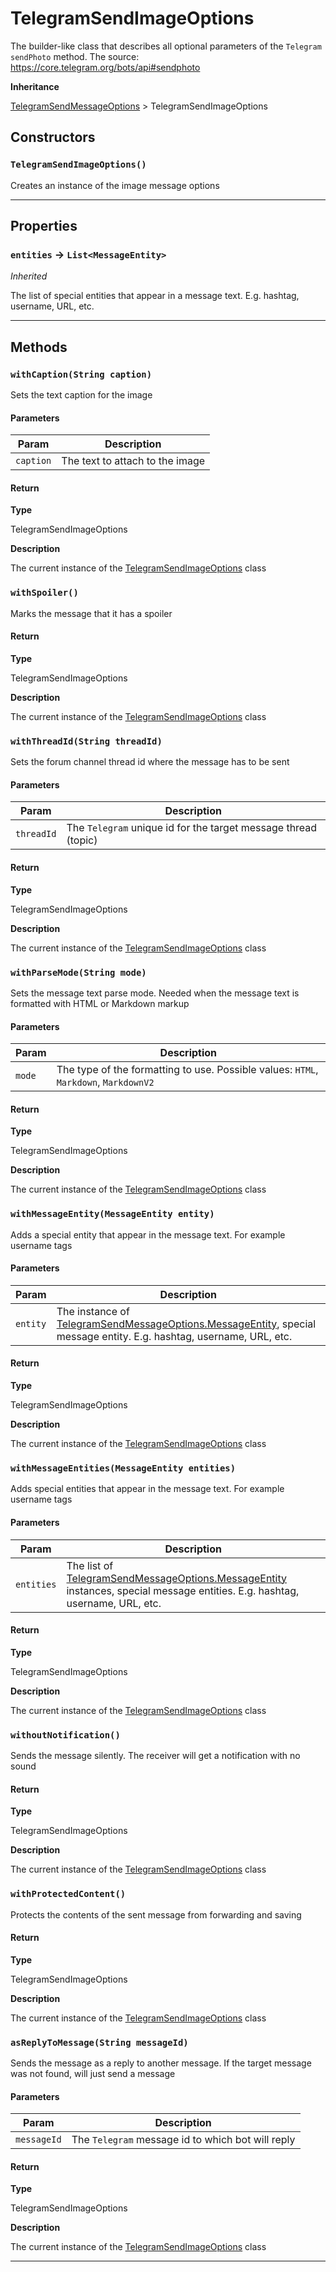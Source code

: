 # TelegramSendImageOptions

The builder-like class that describes all optional parameters of the `Telegram` `sendPhoto` method. The source: https://core.telegram.org/bots/api#sendphoto

**Inheritance**

[TelegramSendMessageOptions](/types/Classes/TelegramSendMessageOptions.md)
&gt;
TelegramSendImageOptions

## Constructors

### `TelegramSendImageOptions()`

Creates an instance of the image message options

---

## Properties

### `entities` → `List<MessageEntity>`

_Inherited_

The list of special entities that appear in a message text. E.g. hashtag, username, URL, etc.

---

## Methods

### `withCaption(String caption)`

Sets the text caption for the image

#### Parameters

| Param     | Description                     |
| --------- | ------------------------------- |
| `caption` | The text to attach to the image |

#### Return

**Type**

TelegramSendImageOptions

**Description**

The current instance of the [TelegramSendImageOptions](/types/Classes/TelegramSendImageOptions.md) class

### `withSpoiler()`

Marks the message that it has a spoiler

#### Return

**Type**

TelegramSendImageOptions

**Description**

The current instance of the [TelegramSendImageOptions](/types/Classes/TelegramSendImageOptions.md) class

### `withThreadId(String threadId)`

Sets the forum channel thread id where the message has to be sent

#### Parameters

| Param      | Description                                                    |
| ---------- | -------------------------------------------------------------- |
| `threadId` | The `Telegram` unique id for the target message thread (topic) |

#### Return

**Type**

TelegramSendImageOptions

**Description**

The current instance of the [TelegramSendImageOptions](/types/Classes/TelegramSendImageOptions.md) class

### `withParseMode(String mode)`

Sets the message text parse mode. Needed when the message text is formatted with HTML or Markdown markup

#### Parameters

| Param  | Description                                                                          |
| ------ | ------------------------------------------------------------------------------------ |
| `mode` | The type of the formatting to use. Possible values: `HTML`, `Markdown`, `MarkdownV2` |

#### Return

**Type**

TelegramSendImageOptions

**Description**

The current instance of the [TelegramSendImageOptions](/types/Classes/TelegramSendImageOptions.md) class

### `withMessageEntity(MessageEntity entity)`

Adds a special entity that appear in the message text. For example username tags

#### Parameters

| Param    | Description                                                                                                                                                     |
| -------- | --------------------------------------------------------------------------------------------------------------------------------------------------------------- |
| `entity` | The instance of [TelegramSendMessageOptions.MessageEntity](TelegramSendMessageOptions.MessageEntity), special message entity. E.g. hashtag, username, URL, etc. |

#### Return

**Type**

TelegramSendImageOptions

**Description**

The current instance of the [TelegramSendImageOptions](/types/Classes/TelegramSendImageOptions.md) class

### `withMessageEntities(MessageEntity entities)`

Adds special entities that appear in the message text. For example username tags

#### Parameters

| Param      | Description                                                                                                                                                             |
| ---------- | ----------------------------------------------------------------------------------------------------------------------------------------------------------------------- |
| `entities` | The list of [TelegramSendMessageOptions.MessageEntity](TelegramSendMessageOptions.MessageEntity) instances, special message entities. E.g. hashtag, username, URL, etc. |

#### Return

**Type**

TelegramSendImageOptions

**Description**

The current instance of the [TelegramSendImageOptions](/types/Classes/TelegramSendImageOptions.md) class

### `withoutNotification()`

Sends the message silently. The receiver will get a notification with no sound

#### Return

**Type**

TelegramSendImageOptions

**Description**

The current instance of the [TelegramSendImageOptions](/types/Classes/TelegramSendImageOptions.md) class

### `withProtectedContent()`

Protects the contents of the sent message from forwarding and saving

#### Return

**Type**

TelegramSendImageOptions

**Description**

The current instance of the [TelegramSendImageOptions](/types/Classes/TelegramSendImageOptions.md) class

### `asReplyToMessage(String messageId)`

Sends the message as a reply to another message. If the target message was not found, will just send a message

#### Parameters

| Param       | Description                                       |
| ----------- | ------------------------------------------------- |
| `messageId` | The `Telegram` message id to which bot will reply |

#### Return

**Type**

TelegramSendImageOptions

**Description**

The current instance of the [TelegramSendImageOptions](/types/Classes/TelegramSendImageOptions.md) class

---
